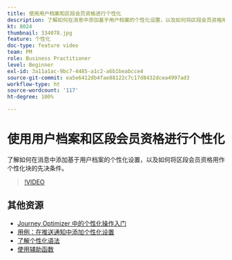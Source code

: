 ```yaml
---
title: 使用用户档案和区段会员资格进行个性化
description: 了解如何在消息中添加基于用户档案的个性化设置，以及如何将区段会员资格用作个性化块的先决条件。
kt: 8024
thumbnail: 334078.jpg
feature: 个性化
doc-type: feature video
team: PM
role: Business Practitioner
level: Beginner
exl-id: 3a11a1ac-9bc7-4485-a1c2-a6b1beabcce4
source-git-commit: ea5e6412db4fae88122c7c17d8432dcea4997ad3
workflow-type: ht
source-wordcount: '117'
ht-degree: 100%

---
```


# 使用用户档案和区段会员资格进行个性化

了解如何在消息中添加基于用户档案的个性化设置，以及如何将区段会员资格用作个性化块的先决条件。

>[!VIDEO](https://video.tv.adobe.com/v/334078?quality=12)

## 其他资源

* [ Journey Optimizer 中的个性化操作入门](https://experienceleague.adobe.com/docs/journey-optimizer/using/create-messages/personalization/personalize.html?lang=zh-Hans)
* [用例：在推送通知中添加个性化设置](https://experienceleague.corp.adobe.com/docs/journey-optimizer/using/create-messages/personalization/personalization-use-case.html?lang=zh-Hans)
* [了解个性化语法](https://experienceleague.adobe.com/docs/journey-optimizer/using/create-messages/personalization/personalization-syntax.html?lang=zh-Hans)
* [使用辅助函数](https://experienceleague-review.corp.adobe.com/docs/journey-optimizer/using/create-messages/personalization/functions/functions.html?lang=zh-Hans)
